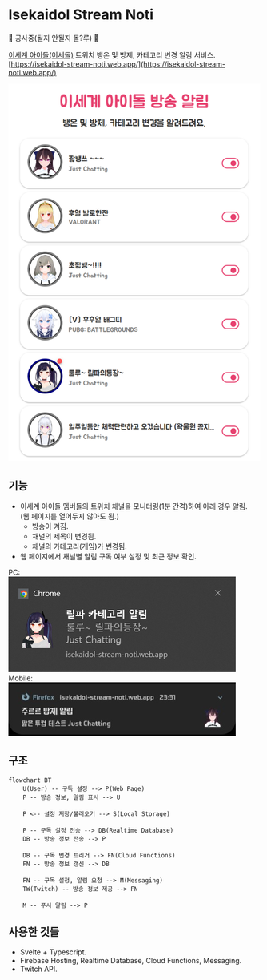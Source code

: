 # Isekaidol Stream Noti

🚧 공사중(될지 안될지 몰?루) 🚧

[이세계 아이돌(이세돌)](https://namu.wiki/w/%EC%9D%B4%EC%84%B8%EA%B3%84%20%EC%95%84%EC%9D%B4%EB%8F%8C) 트위치 뱅온 및 방제, 카테고리 변경 알림 서비스.  
[https://isekaidol-stream-noti.web.app/](https://isekaidol-stream-noti.web.app/)

![Demo](./res/demo.png)

## 기능

- 이세계 아이돌 멤버들의 트위치 채널을 모니터링(1분 간격)하여 아래 경우 알림.  
  (웹 페이지를 열어두지 않아도 됨.)
  - 방송이 켜짐.
  - 채널의 제목이 변경됨.
  - 채널의 카테고리(게임)가 변경됨.
- 웹 페이지에서 채널별 알림 구독 여부 설정 및 최근 정보 확인.

PC:  
![PC Noti](./res/noti.png)  
Mobile:  
![Mobile Noti](./res/noti2.jpg)

## 구조

```mermaid
flowchart BT
    U(User) -- 구독 설정 --> P(Web Page)
    P -- 방송 정보, 알림 표시 --> U
    
    P <-- 설정 저장/불러오기 --> S(Local Storage)
    
    P -- 구독 설정 전송 --> DB(Realtime Database)
    DB -- 방송 정보 전송 --> P

    DB -- 구독 변경 트리거 --> FN(Cloud Functions)
    FN -- 방송 정보 갱신 --> DB

    FN -- 구독 설정, 알림 요청 --> M(Messaging)
    TW(Twitch) -- 방송 정보 제공 --> FN

    M -- 푸시 알림 --> P
```

## 사용한 것들

- Svelte + Typescript.
- Firebase Hosting, Realtime Database, Cloud Functions, Messaging.
- Twitch API.
